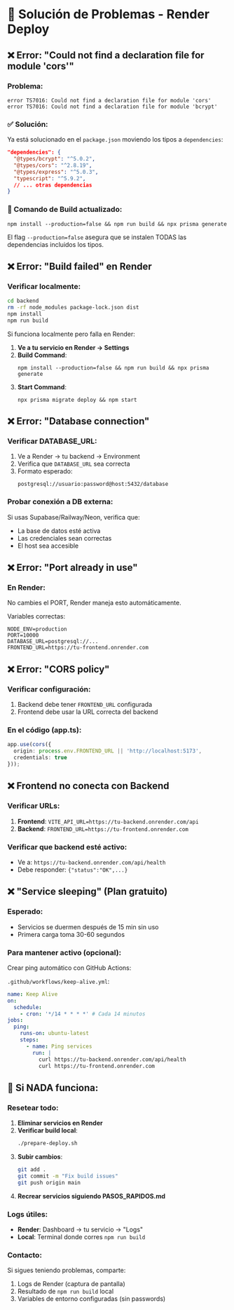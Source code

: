 # 🔧 Solución de Problemas - Render Deploy

## ❌ Error: "Could not find a declaration file for module 'cors'"

### Problema:
```
error TS7016: Could not find a declaration file for module 'cors'
error TS7016: Could not find a declaration file for module 'bcrypt'
```

### ✅ Solución:
Ya está solucionado en el `package.json` moviendo los tipos a `dependencies`:

```json
"dependencies": {
  "@types/bcrypt": "^5.0.2",
  "@types/cors": "^2.8.19", 
  "@types/express": "^5.0.3",
  "typescript": "^5.9.2",
  // ... otras dependencias
}
```

### 🔄 Comando de Build actualizado:
```
npm install --production=false && npm run build && npx prisma generate
```

El flag `--production=false` asegura que se instalen TODAS las dependencias incluidos los tipos.

## ❌ Error: "Build failed" en Render

### Verificar localmente:
```bash
cd backend
rm -rf node_modules package-lock.json dist
npm install
npm run build
```

Si funciona localmente pero falla en Render:

1. **Ve a tu servicio en Render → Settings**
2. **Build Command**: 
   ```
   npm install --production=false && npm run build && npx prisma generate
   ```
3. **Start Command**:
   ```
   npx prisma migrate deploy && npm start
   ```

## ❌ Error: "Database connection"

### Verificar DATABASE_URL:
1. Ve a Render → tu backend → Environment
2. Verifica que `DATABASE_URL` sea correcta
3. Formato esperado:
   ```
   postgresql://usuario:password@host:5432/database
   ```

### Probar conexión a DB externa:
Si usas Supabase/Railway/Neon, verifica que:
- La base de datos esté activa
- Las credenciales sean correctas
- El host sea accesible

## ❌ Error: "Port already in use"

### En Render:
No cambies el PORT, Render maneja esto automáticamente.

Variables correctas:
```
NODE_ENV=production
PORT=10000
DATABASE_URL=postgresql://...
FRONTEND_URL=https://tu-frontend.onrender.com
```

## ❌ Error: "CORS policy"

### Verificar configuración:
1. Backend debe tener `FRONTEND_URL` configurada
2. Frontend debe usar la URL correcta del backend

### En el código (app.ts):
```typescript
app.use(cors({
  origin: process.env.FRONTEND_URL || 'http://localhost:5173',
  credentials: true
}));
```

## ❌ Frontend no conecta con Backend

### Verificar URLs:
1. **Frontend**: `VITE_API_URL=https://tu-backend.onrender.com/api`
2. **Backend**: `FRONTEND_URL=https://tu-frontend.onrender.com`

### Verificar que backend esté activo:
- Ve a: `https://tu-backend.onrender.com/api/health`
- Debe responder: `{"status":"OK",...}`

## ❌ "Service sleeping" (Plan gratuito)

### Esperado:
- Servicios se duermen después de 15 min sin uso
- Primera carga toma 30-60 segundos

### Para mantener activo (opcional):
Crear ping automático con GitHub Actions:

`.github/workflows/keep-alive.yml`:
```yaml
name: Keep Alive
on:
  schedule:
    - cron: '*/14 * * * *' # Cada 14 minutos
jobs:
  ping:
    runs-on: ubuntu-latest
    steps:
      - name: Ping services
        run: |
          curl https://tu-backend.onrender.com/api/health
          curl https://tu-frontend.onrender.com
```

## 🚨 Si NADA funciona:

### Resetear todo:
1. **Eliminar servicios en Render**
2. **Verificar build local**:
   ```bash
   ./prepare-deploy.sh
   ```
3. **Subir cambios**:
   ```bash
   git add .
   git commit -m "Fix build issues"
   git push origin main
   ```
4. **Recrear servicios siguiendo PASOS_RAPIDOS.md**

### Logs útiles:
- **Render**: Dashboard → tu servicio → "Logs"
- **Local**: Terminal donde corres `npm run build`

### Contacto:
Si sigues teniendo problemas, comparte:
1. Logs de Render (captura de pantalla)
2. Resultado de `npm run build` local
3. Variables de entorno configuradas (sin passwords)